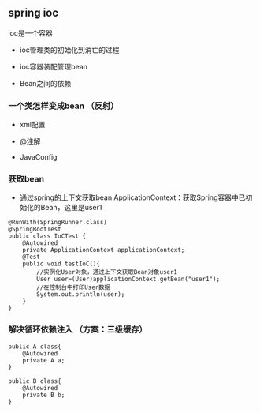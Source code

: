 


## spring ioc



ioc是一个容器

- ioc管理类的初始化到消亡的过程

- ioc容器装配管理bean

- Bean之间的依赖




### 一个类怎样变成bean （反射）


- xml配置

- @注解

- JavaConfig



### 获取bean

- 通过spring的上下文获取bean ApplicationContext：获取Spring容器中已初始化的Bean，这里是user1

```
@RunWith(SpringRunner.class)
@SpringBootTest
public class IoCTest {
    @Autowired
    private ApplicationContext applicationContext;
    @Test
    public void testIoC(){
        //实例化User对象，通过上下文获取Bean对象user1
        User user=(User)applicationContext.getBean("user1");
        //在控制台中打印User数据
        System.out.println(user);
    }
}
```


### 解决循环依赖注入  （方案：三级缓存）

```
public A class{
    @Autowired
    private A a;
}

public B class{
    @Autowired
    private B b;
}
```